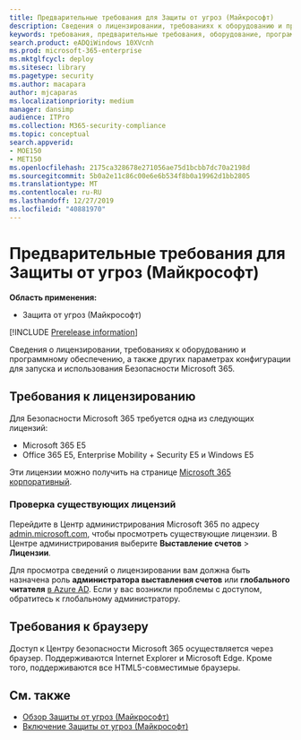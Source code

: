 ```yaml
---
title: Предварительные требования для Защиты от угроз (Майкрософт)
description: Сведения о лицензировании, требованиях к оборудованию и программному обеспечению, а также других параметрах конфигурации Защиты от угроз (Майкрософт)
keywords: требования, предварительные требования, оборудование, программное обеспечение, браузер, MTP, M365, лицензия
search.product: eADQiWindows 10XVcnh
ms.prod: microsoft-365-enterprise
ms.mktglfcycl: deploy
ms.sitesec: library
ms.pagetype: security
ms.author: macapara
author: mjcaparas
ms.localizationpriority: medium
manager: dansimp
audience: ITPro
ms.collection: M365-security-compliance
ms.topic: conceptual
search.appverid:
- MOE150
- MET150
ms.openlocfilehash: 2175ca328678e271056ae75d1bcbb7dc70a2198d
ms.sourcegitcommit: 5b0a2e11c86c00e6e6b534f8b0a19962d1bb2805
ms.translationtype: MT
ms.contentlocale: ru-RU
ms.lasthandoff: 12/27/2019
ms.locfileid: "40881970"
---
```

# <a name="microsoft-threat-protection-prerequisites"></a>Предварительные требования для Защиты от угроз (Майкрософт)

**Область применения:**
- Защита от угроз (Майкрософт)

[!INCLUDE [Prerelease information](../includes/prerelease.md)]

Сведения о лицензировании, требованиях к оборудованию и программному обеспечению, а также других параметрах конфигурации для запуска и использования Безопасности Microsoft 365.

## <a name="licensing-requirements"></a>Требования к лицензированию
Для Безопасности Microsoft 365 требуется одна из следующих лицензий:

- Microsoft 365 E5 
- Office 365 E5, Enterprise Mobility + Security E5 и Windows E5

Эти лицензии можно получить на странице [Microsoft 365 корпоративный](https://www.microsoft.com/en-us/microsoft-365/enterprise).

### <a name="check-your-existing--licenses"></a>Проверка существующих лицензий
Перейдите в Центр администрирования Microsoft 365 по адресу [admin.microsoft.com](https://admin.microsoft.com/), чтобы просмотреть существующие лицензии. В Центре администрирования выберите **Выставление счетов** > **Лицензии**.

Для просмотра сведений о лицензировании вам должна быть назначена роль **администратора выставления счетов** или **глобального читателя** [в Azure AD](https://docs.microsoft.com/azure/active-directory/users-groups-roles/directory-assign-admin-roles#available-roles). Если у вас возникли проблемы с доступом, обратитесь к глобальному администратору.  

## <a name="browser-requirements"></a>Требования к браузеру
Доступ к Центру безопасности Microsoft 365 осуществляется через браузер. Поддерживаются Internet Explorer и Microsoft Edge. Кроме того, поддерживаются все HTML5-совместимые браузеры.

## <a name="related-topics"></a>См. также
- [Обзор Защиты от угроз (Майкрософт)](microsoft-threat-protection.md)
- [Включение Защиты от угроз (Майкрософт)](mtp-enable.md)